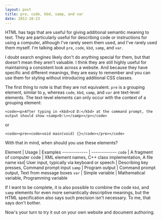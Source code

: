 ```yaml
---
layout: post
title: pre, code, kbd, samp, and var
date: 2012-10-23
---
```


HTML has tags that are useful for giving additional semantic meaning to text. They are particularly useful for describing code or instructions for using a computer, although I've rarely seem them used, and I've rarely used them myself. I'm talking about `pre`, `code`, `kbd`, `samp`, and `var`.

I doubt search engines likely don't do anything special for them, but that doesn't mean they aren't valuable. I think they are still highly useful for maintaining a consistent look across a website. And because they have specific and different meanings, they are easy to remember and you can use them for styling without introducing additional CSS classes.

The first thing to note is that they are not equivalent. `pre` is a grouping element, similar to `p`, whereas `code`, `kbd`, `samp`, and `var` are text-level elements. The text-level elements can only occur with the context of a grouping element:

```
<code><p>After typing in <kbd>cd D:</kbd> at the command prompt, the output should show <samp>D:\></samp></p></code>
```

or

```
<code><pre><code>void main(void) {}</code></pre></code>
```

With that in mind, when should you use these elements?

Element  | Usage | Examples
------------- | -------------
`code`  | A fragment of computer code | XML element names, C++ class implementation, A file name
`kbd`| User input, typically via keyboard or speech | Describing key presses, Command prompt input
`samp` | Program output | Command prompt output, Text from message boxes
`var` | Simple variable | Mathematical variable, Programming variable

If I want to be complete, it is also possible to combine the code `kbd`, and `samp` elements for even more semantically descriptive meanings, but the HTML specification also says such precision isn't necessary. To me, that says don't bother.

Now's your turn to try it out on your own website and document authoring.